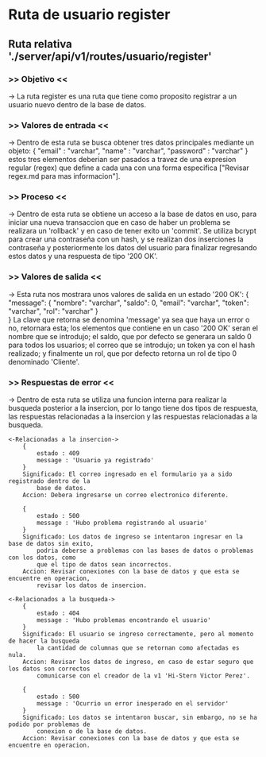 # Ruta de usuario register #
## Ruta relativa './server/api/v1/routes/usuario/register' ##

###  >> Objetivo << ####
->  La ruta register es una ruta que tiene como proposito registrar a un usuario nuevo 
    dentro de la base de datos.

### >> Valores de entrada << ###
->  Dentro de esta ruta se busca obtener tres datos principales mediante un objeto: 
    {
        "email" : "varchar",
        "name" : "varchar",
        "password" : "varchar"
    }
    estos tres elementos deberian ser pasados a travez de una expresion regular (regex) 
    que define a cada una con una forma especifica ["Revisar regex.md para mas informacion"].

### >> Proceso << ###
->  Dentro de esta ruta se obtiene un acceso a la base de datos en uso, para iniciar una
    nueva transaccion que en caso de haber un problema se realizara un 'rollback' y en caso
    de tener exito un 'commit'. Se utiliza bcrypt para crear una contraseña con un hash, 
    y se realizan dos inserciones la contraseña y posteriormente los datos del usuario para
    finalizar regresando estos datos y una respuesta de tipo '200 OK'.

### >> Valores de salida << ###
->  Esta ruta nos mostrara unos valores de salida en un estado '200 OK':
    {
        "message": {
            "nombre": "varchar",
            "saldo": 0,
            "email": "varchar",
            "token": "varchar",
            "rol": "varchar"
        }   
    }
    La clave que retorna se denomina 'message' ya sea que haya un error o no, retornara 
    esta; los elementos que contiene en un caso '200 OK' seran el nombre que se introdujo;
    el saldo, que por defecto se generara un saldo 0 para todos los usuarios; el correo que 
    se introdujo; un token ya con el hash realizado; y finalmente un rol, que por defecto 
    retorna un rol de tipo 0 denominado 'Cliente'.

### >> Respuestas de error << ###
->  Dentro de esta ruta se utiliza una funcion interna para realizar la busqueda posterior 
    a la insercion, por lo tango tiene dos tipos de respuesta, las respuestas relacionadas
    a la insercion y las respuestas relacionadas a la busqueda.
    
    <-Relacionadas a la insercion->
        {
            estado : 409
            message : 'Usuario ya registrado'
        }
        Significado: El correo ingresado en el formulario ya a sido registrado dentro de la 
            base de datos.
        Accion: Debera ingresarse un correo electronico diferente.

        {
            estado : 500
            message : 'Hubo problema registrando al usuario'
        }
        Significado: Los datos de ingreso se intentaron ingresar en la base de datos sin exito,
            podria deberse a problemas con las bases de datos o problemas con los datos, como 
            que el tipo de datos sean incorrectos.
        Accion: Revisar conexiones con la base de datos y que esta se encuentre en operacion,
            revisar los datos de insercion.

    <-Relacionados a la busqueda->
        {
            estado : 404
            message : 'Hubo problemas encontrando el usuario'
        }
        Significado: El usuario se ingreso correctamente, pero al momento de hacer la busqueda 
            la cantidad de columnas que se retornan como afectadas es nula.
        Accion: Revisar los datos de ingreso, en caso de estar seguro que los datos son correctos
            comunicarse con el creador de la v1 'Hi-Stern Victor Perez'.

        {
            estado : 500
            message : 'Ocurrio un error inesperado en el servidor'
        }
        Significado: Los datos se intentaron buscar, sin embargo, no se ha podido por problemas de
            conexion o de la base de datos.
        Accion: Revisar conexiones con la base de datos y que esta se encuentre en operacion.
        